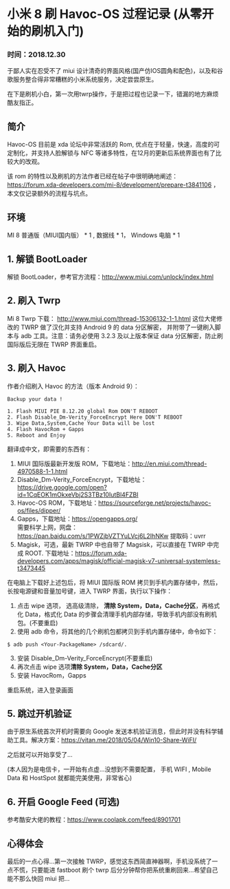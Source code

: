 # 小米 8 刷 Havoc-OS 过程记录 (从零开始的刷机入门)

### 时间：2018.12.30

于鄙人实在忍受不了 miui 设计清奇的界面风格(国产仿IOS圆角和配色)，以及和谷歌服务整合得非常糟糕的小米系统服务，决定尝尝原生。

在下是刷机小白，第一次用twrp操作，于是把过程也记录一下，错漏的地方麻烦酷友指正。

## 简介
Havoc-OS 目前是 xda 论坛中非常活跃的 Rom, 优点在于轻量，快速，高度的可定制化，并支持人脸解锁与 NFC 等诸多特性，在12月的更新后系统界面也有了比较大的改观。

该 rom 的特性以及刷机的方法作者已经在帖子中很明确地阐述：
https://forum.xda-developers.com/mi-8/development/prepare-t3841106 ，本文仅记录额外的流程与坑点。


## 环境

MI 8 普通版（MIUI国内版） * 1 ,  数据线 * 1， Windows 电脑 * 1


## 1. 解锁 BootLoader

解锁 BootLoader，参考官方流程：http://www.miui.com/unlock/index.html

## 2. 刷入 Twrp

Mi 8 Twrp 下载： http://www.miui.com/thread-15306132-1-1.html 
这位大佬修改的 TWRP 做了汉化并支持 Android 9 的 data 分区解密， 并附带了一键刷入脚本与 adb 工具。注意：请务必使用 3.2.3 及以上版本保证 data 分区解密，防止刷国际版后无限在 TWRP 界面重启。

## 3. 刷入 Havoc

作者介绍刷入 Havoc 的方法（版本 Android 9）：

```shell
Backup your data !

1. Flash MIUI PIE 8.12.20 global Rom DON'T REBOOT
2. Flash Disable_Dm-Verity_ForceEncrypt Here DON'T REBOOT
3. Wipe Data,System,Cache Your Data will be lost
4. Flash HavocRom + Gapps
5. Reboot and Enjoy
```

翻译成中文，即需要的东西有：

1. MIUI 国际版最新开发版 ROM，下载地址：http://en.miui.com/thread-4970588-1-1.html
2. Disable_Dm-Verity_ForceEncrypt，下载地址：https://drive.google.com/open?id=1CqEOK1mOkxeVbj2S3TBz10IutBl4FZBI
3. Havoc-OS ROM，下载地址：https://sourceforge.net/projects/havoc-os/files/dipper/
4. Gapps，下载地址：https://opengapps.org/  
需要科学上网，网盘：https://pan.baidu.com/s/1PWZjbVZTYuLVcj6L2IhNKw   提取码：uvrr 
5. Magisk，可选，最新 TWRP 中也自带了 Magsisk，可以直接在 TWRP 中完成 ROOT. 下载地址：https://forum.xda-developers.com/apps/magisk/official-magisk-v7-universal-systemless-t3473445

在电脑上下载好上述包后，将 MIUI 国际版 ROM 拷贝到手机内置存储中，然后，长按电源键和音量加号键，进入 TWRP 界面，执行以下操作：

1. 点击 wipe 选项， 选高级清除， **清除 System，Data，Cache分区**，再格式化 Data，格式化 Data 的步骤会清理手机内部存储，导致手机内部没有刷机包。(不要重启)
2. 使用 adb 命令，将其他的几个刷机包都拷贝到手机内置存储中，命令如下：
```shell
$ adb push <Your-PackageName> /sdcard/.
```
3. 安装 Disable_Dm-Verity_ForceEncrypt(不要重启)
4. 再次点击 wipe 选项**清除 System，Data，Cache分区**
5. 安装 HavocRom，Gapps

重启系统，进入登录画面

## 5. 跳过开机验证
由于原生系统首次开机时需要向 Google 发送本机验证消息，但此时并没有科学辅助工具。解决方案：https://vitan.me/2018/05/04/Win10-Share-WiFI/

之后就可以开始享受了… 

(本人因为是电信卡，一开始有点虚…没想到不需要配置， 手机 WIFI , Mobile Data 和 HostSpot 就都能完美使用，非常省心)

## 6. 开启 Google Feed (可选)
参考酷安大佬的教程：https://www.coolapk.com/feed/8901701

## 心得体会
最后的一点心得…第一次接触 TWRP，感觉这东西简直神器啊，手机没系统了一点不慌，只要能进 fastboot 刷个 twrp 后分分钟帮你把系统重刷回来…希望自己能不那么快回 miui 把…

